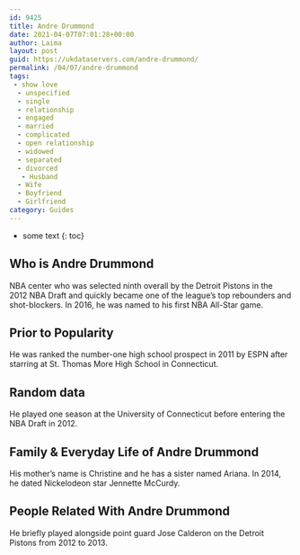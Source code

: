 ```yaml
---
id: 9425
title: Andre Drummond
date: 2021-04-07T07:01:28+00:00
author: Laima
layout: post
guid: https://ukdataservers.com/andre-drummond/
permalink: /04/07/andre-drummond
tags:
 - show love
  - unspecified
  - single
  - relationship
  - engaged
  - married
  - complicated
  - open relationship
  - widowed
  - separated
  - divorced
   - Husband
  - Wife
  - Boyfriend
  - Girlfriend
category: Guides
---
```


* some text
{: toc}


## Who is Andre Drummond
                  
                  
                  
NBA center who was selected ninth overall by the Detroit Pistons in the 2012 NBA Draft and quickly became one of the league&#8217;s top rebounders and shot-blockers. In 2016, he was named to his first NBA All-Star game.
                  
              
            
              
            
                
                
                
## Prior to Popularity
                  
                  
                  
He was ranked the number-one high school prospect in 2011 by ESPN after starring at St. Thomas More High School in Connecticut.
                  
              
            
              
            
                
                
                
## Random data
                  
                  
                  
He played one season at the University of Connecticut before entering the NBA Draft in 2012.
                  
              
            
              
            
                
                
                
## Family & Everyday Life of Andre Drummond
                  
                  
                  
His mother&#8217;s name is Christine and he has a sister named Ariana. In 2014, he dated Nickelodeon star Jennette McCurdy.
                  
              
            
              
            
                
                
                
## People Related With Andre Drummond
                  
                  
                  
He briefly played alongside point guard Jose Calderon on the Detroit Pistons from 2012 to 2013.
                  
              
            
              
            
                
              
            
              
              
            
            
              
            
          
          
          